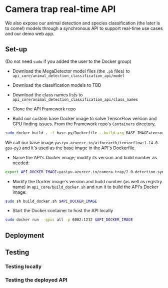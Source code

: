 # Camera trap real-time API


We also expose our animal detection and species classification (the later is to come!) models through a synchronous API to support real-time use cases and our demo web app.


## Set-up

(Do not need `sudo` if you added the user to the Docker group)

- Download the MegaDetector model files (the `.pb` files) to `api_core/animal_detection_classification_api/model`

- Download the classification models to TBD

- Download the class names lists to `api_core/animal_detection_classification_api/class_names`

- Clone the API Framework repo

- Build our custom base Docker image to solve TensorFlow version and GPU finding issues. From the Framework repo's `Containers` directory,
```bash
sudo docker build . -f base-py/Dockerfile --build-arg BASE_IMAGE=tensorflow/tensorflow:1.14.0-gpu-py3 -t yasiyu.azurecr.io/aiforearth/tensorflow:1.14.0-gpu-py3
```

We call our base image `yasiyu.azurecr.io/aiforearth/tensorflow:1.14.0-gpu-py3` and it's used as the base image in the API's Dockerfile.

- Name the API's Docker image; modify its version and build number as needed:
```bash
export API_DOCKER_IMAGE=yasiyu.azurecr.io/camera-trap/2.0-detection-sync:1
```

- Modify the Docker image's version and build number (as well as registry name) in `api_core/build_docker.sh` and run it to build the API's Docker image:
```bash
sudo sh build_docker.sh $API_DOCKER_IMAGE
```

- Start the Docker container to host the API locally
```bash
sudo docker run --gpus all -p 6002:1212 $API_DOCKER_IMAGE
```



## Deployment


## Testing

### Testing locally


### Testing the deployed API
